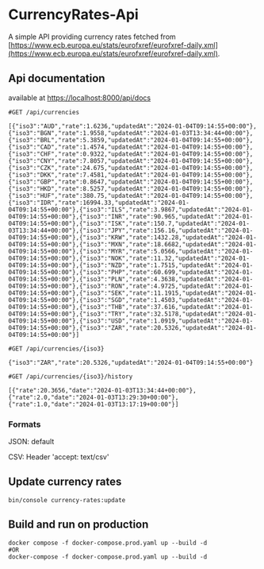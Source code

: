 # CurrencyRates-Api

A simple API providing currency rates fetched from [https://www.ecb.europa.eu/stats/eurofxref/eurofxref-daily.xml](https://www.ecb.europa.eu/stats/eurofxref/eurofxref-daily.xml). 

## Api documentation
available at [https://localhost:8000/api/docs](https://localhost:8000/api/docs)

```
#GET /api/currencies

[{"iso3":"AUD","rate":1.6236,"updatedAt":"2024-01-04T09:14:55+00:00"},{"iso3":"BGN","rate":1.9558,"updatedAt":"2024-01-03T13:34:44+00:00"},{"iso3":"BRL","rate":5.3859,"updatedAt":"2024-01-04T09:14:55+00:00"},{"iso3":"CAD","rate":1.4574,"updatedAt":"2024-01-04T09:14:55+00:00"},{"iso3":"CHF","rate":0.9322,"updatedAt":"2024-01-04T09:14:55+00:00"},{"iso3":"CNY","rate":7.8057,"updatedAt":"2024-01-04T09:14:55+00:00"},{"iso3":"CZK","rate":24.675,"updatedAt":"2024-01-04T09:14:55+00:00"},{"iso3":"DKK","rate":7.4581,"updatedAt":"2024-01-04T09:14:55+00:00"},{"iso3":"GBP","rate":0.8647,"updatedAt":"2024-01-04T09:14:55+00:00"},{"iso3":"HKD","rate":8.5257,"updatedAt":"2024-01-04T09:14:55+00:00"},{"iso3":"HUF","rate":380.75,"updatedAt":"2024-01-04T09:14:55+00:00"},{"iso3":"IDR","rate":16994.33,"updatedAt":"2024-01-04T09:14:55+00:00"},{"iso3":"ILS","rate":3.9867,"updatedAt":"2024-01-04T09:14:55+00:00"},{"iso3":"INR","rate":90.965,"updatedAt":"2024-01-04T09:14:55+00:00"},{"iso3":"ISK","rate":150.7,"updatedAt":"2024-01-03T13:34:44+00:00"},{"iso3":"JPY","rate":156.16,"updatedAt":"2024-01-04T09:14:55+00:00"},{"iso3":"KRW","rate":1432.28,"updatedAt":"2024-01-04T09:14:55+00:00"},{"iso3":"MXN","rate":18.6682,"updatedAt":"2024-01-04T09:14:55+00:00"},{"iso3":"MYR","rate":5.0566,"updatedAt":"2024-01-04T09:14:55+00:00"},{"iso3":"NOK","rate":11.32,"updatedAt":"2024-01-04T09:14:55+00:00"},{"iso3":"NZD","rate":1.7515,"updatedAt":"2024-01-04T09:14:55+00:00"},{"iso3":"PHP","rate":60.699,"updatedAt":"2024-01-04T09:14:55+00:00"},{"iso3":"PLN","rate":4.3638,"updatedAt":"2024-01-04T09:14:55+00:00"},{"iso3":"RON","rate":4.9725,"updatedAt":"2024-01-04T09:14:55+00:00"},{"iso3":"SEK","rate":11.1915,"updatedAt":"2024-01-04T09:14:55+00:00"},{"iso3":"SGD","rate":1.4503,"updatedAt":"2024-01-04T09:14:55+00:00"},{"iso3":"THB","rate":37.616,"updatedAt":"2024-01-04T09:14:55+00:00"},{"iso3":"TRY","rate":32.5178,"updatedAt":"2024-01-04T09:14:55+00:00"},{"iso3":"USD","rate":1.0919,"updatedAt":"2024-01-04T09:14:55+00:00"},{"iso3":"ZAR","rate":20.5326,"updatedAt":"2024-01-04T09:14:55+00:00"}]
```

```
#GET /api/currencies/{iso3}

{"iso3":"ZAR","rate":20.5326,"updatedAt":"2024-01-04T09:14:55+00:00"}
```

```
#GET /api/currencies/{iso3}/history

[{"rate":20.3656,"date":"2024-01-03T13:34:44+00:00"},{"rate":2.0,"date":"2024-01-03T13:29:30+00:00"},{"rate":1.0,"date":"2024-01-03T13:17:19+00:00"}]
```

### Formats
JSON: default

CSV: Header 'accept: text/csv'

## Update currency rates
```
bin/console currency-rates:update
```

## Build and run on production
```
docker compose -f docker-compose.prod.yaml up --build -d
#OR
docker-compose -f docker-compose.prod.yaml up --build -d
```
